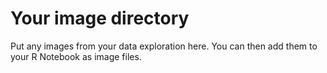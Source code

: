 # Your image directory

Put any images from your data exploration here. You can then add them to your R Notebook as image files. 